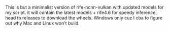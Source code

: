 This is but a minimalist version of rife-ncnn-vulkan with updated models for my script.
it will contain the latest models + rife4.6 for speedy inference, head to releases to download the wheels.
Windows only cuz I cba to figure out why Mac and Linux won't build.